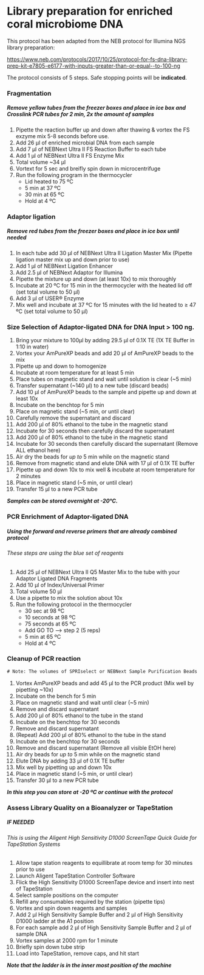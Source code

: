 # Library preparation for enriched coral microbiome DNA
This protocol has been adapted from the NEB protocol for Illumina NGS library preparation: 

https://www.neb.com/protocols/2017/10/25/protocol-for-fs-dna-library-prep-kit-e7805-e6177-with-inputs-greater-than-or-equal--to-100-ng

The protocol consists of 5 steps. Safe stopping points will be **indicated**. 

### Fragmentation
##### *Remove yellow tubes from the freezer boxes and place in ice box and Crosslink PCR tubes for 2 min, 2x the amount of samples*

1. Pipette the reaction buffer up and down after thawing & vortex the FS exzyme mix 5-8 seconds before use. 
2. Add 26 µl of enriched microbial DNA from each sample 
3. Add 7 µl of NEBNext Ultra II FS Reaction Buffer to each tube
3. Add 1 µl of NEBNext Ultra II FS Enzyme Mix
4. Total volume ~34 µl
5. Vortext for 5 sec and breifly spin down in microcentrifuge
6. Run the following program in the thermocycler
   -  Lid heated to 75 ºC
   -  5 min at 37 ºC
   -  30 min at 65 ºC
   -  Hold at 4 ºC 


### Adaptor ligation
##### *Remove red tubes from the freezer boxes and place in ice box until needed*

1. In each tube add 30 µl of NEBNext Ultra II Ligation Master Mix (Pipette ligation master mix up and down prior to use)
2. Add 1 µl of NEBNext Ligation Enhancer
3. Add 2.5 µl of NEBNext Adaptor for Illumina
4. Pipette the mixture up and down (at least 10x) to mix thoroughly
5. Incubate at 20 ºC for 15 min in the thermocycler with the heated lid off (set total volume to 50 µl)
6. Add 3 µl of USER® Enzyme
7. Mix well and incubate at 37 ºC for 15 minutes with the lid heated to ≥ 47 ºC (set total volume to 50 µl)
 

### Size Selection of Adaptor-ligated DNA for DNA Input > 100 ng.
1. Bring your mixture to 100µl by adding 29.5 µl of 0.1X TE (1X TE Buffer in 1:10 in water)
2. Vortex your AmPureXP beads and add 20 µl of AmPureXP beads to the mix
3. Pipette up and down to homogenize 
4. Incubate at room temperature for at least 5 min 
5. Place tubes on magnetic stand and wait until solution is clear (~5 min)
6. Transfer supernatant (~140 µl) to a new tube (discard beads)
7. Add 10 µl of AmPureXP beads to the sample and pipette up and down at least 10x
8. Incubate on the benchtop for 5 min 
9. Place on magnetic stand (~5 min, or until clear)
10. Carefully remove the supernatant and discard 
11. Add 200 µl of 80% ethanol to the tube in the magnetic stand
12. Incubate for 30 seconds then carefully discard the supernatant
13. Add 200 µl of 80% ethanol to the tube in the magnetic stand
12. Incubate for 30 seconds then carefully discard the supernatant (Remove ALL ethanol here)
13. Air dry the beads for *up to* 5 min while on the magnetic stand 
14. Remove from magnetic stand and elute DNA with 17 µl of 0.1X TE buffer
15. Pipette up and down 10x to mix well & incubate at room temperature for 2 minutes
16. Place in magnetic stand (~5 min, or until clear)
17. Transfer 15 µl to a new PCR tube 

***Samples can be stored overnight at -20°C.*** 


### PCR Enrichment of Adaptor-ligated DNA

##### *Using the forward and reverse primers that are already combined protocol*
###### These steps are using the blue set of reagents

1. Add 25 µl of NEBNext Ultra II Q5 Master Mix to the tube with your Adaptor Ligated DNA Fragments
2. Add 10 µl of Index/Universal Primer 
3. Total volume 50 µl 
4. Use a pipette to mix the solution about 10x 
5. Run the following protocol in the thermocycler 
   -  30 sec at 98 ºC
   -  10 seconds at 98 ºC
   -  75 seconds at 65 ºC
   -  Add GO TO --> step 2 (5 reps)
   -  5 min at 65 ºC 
   -  Hold at 4 ºC
   

### Cleanup of PCR reaction 

```diff
# Note: The volumes of SPRIselect or NEBNext Sample Purification Beads provided here are for use with the sample contained in the exact buffer at this step. AMPure XP beads can be used as well. If using AMPure XP beads, allow the beads to warm to room temperature for at least 30 minutes before use. These volumes may not work properly for a cleanup at a different step in the workflow. For cleanups of samples contained in different buffer conditions, the volumes may need to be experimentally determined. in gray
```
1. Vortex AmPureXP beads and add 45 µl to the PCR product (Mix well by pipetting ~10x)
2. Incubate on the bench for 5 min 
3. Place on magnetic stand and wait until clear (~5 min)
4. Remove and discard supernatant 
5. Add 200 µl of 80% ethanol to the tube in the stand 
6. Incubate on the benchtop for 30 seconds
7. Remove and discard supernatant 
8. (Repeat) Add 200 µl of 80% ethanol to the tube in the stand 
6. Incubate on the benchtop for 30 seconds
7. Remove and discard supernatant (Remove all visible EtOH here)
8. Air dry beads for *up to* 5 min while on the magnetic stand
9. Elute DNA by adding 33 µl of 0.1X TE buffer 
10. Mix well by pipetting up and down 10x 
11. Place in magnetic stand (~5 min, or until clear)
12. Transfer 30 µl to a new PCR tube 
  
  ***In this step you can store at -20 ºC or continue with the protocol***
   


### Assess Library Quality on a Bioanalyzer or TapeStation 
##### IF NEEDED 
###### This is using the Aligent High Sensitivity D1000 ScreenTape Quick Guide for TapeStation Systems

1. Allow tape station reagents to equillibrate at room temp for 30 minutes prior to use
2. Launch Aligent TapeStation Controller Software
3. Flick the High Sensitivity D1000 ScreenTape device and insert into nest of TapeStation 
4. Select sample positions on the computer
5. Refill any consumables required by the station (pipette tips)
6. Vortex and spin down reagents and samples 
7. Add 2 µl High Sensitivity Sample Buffer and 2 µl of High Sensitivity D1000 ladder at the A1 position 
8. For each sample add 2 µl of High Sensitivity Sample Buffer and 2 µl of sample DNA
9. Vortex samples at 2000 rpm for 1 minute
10. Briefly spin down tube strip 
11. Load into TapeStation, remove caps, and hit start

  ***Note that the ladder is in the inner most position of the machine***











